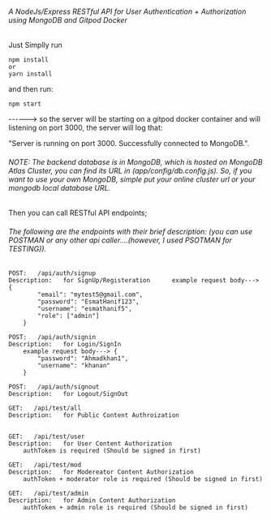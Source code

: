 ###### A NodeJs/Express RESTful API for User Authentication + Authorization using MongoDB and Gitpod Docker
Just Simplly run
```
npm install
or 
yarn install
```

and  then run:
```
npm start
```
------> so the server will be starting on a gitpod docker container and will listening on port 3000, the server will log that:

"Server is running on port 3000.
Successfully connected to MongoDB.".

###### NOTE: The backend database is in MongoDB, which is hosted on MongoDB Atlas Cluster, you can find its URL in (app/config/db.config.js). So, if you want to use your own MongoDB, simple put your online cluster url or your mongodb local database URL.


Then you can call RESTful API endpoints; 


###### The following are the endpoints with their brief description: (you can use POSTMAN or any other api caller....(however, I used PSOTMAN for TESTING)).

```
POST:   /api/auth/signup 
Description:   for SignUp/Registeration      example request body---> {
		"email": "mytest5@gmail.com",
		"password": "EsmatHanif123",
		"username": "esmathanif5",
		"role": ["admin"]
	}

POST:   /api/auth/signin
Description:   for Login/SignIn
	example request body---> {
		"password": "Ahmadkhan1",
		"username": "khanan"
	}

POST:   /api/auth/signout
Description:   for Logout/SignOut

GET:   /api/test/all
Description:   for Public Content Authroization  


GET:   /api/test/user
Description:   for User Content Authorization
	authToken is required (Should be signed in first)

GET:   /api/test/mod
Description:   for Modereator Content Authorization
	authToken + moderator role is required (Should be signed in first)

GET:   /api/test/admin
Description:   for Admin Content Authorization
	authToken + admin role is required (Should be signed in first)
```

